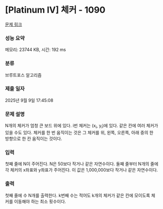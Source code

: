 # [Platinum IV] 체커 - 1090 

[문제 링크](https://www.acmicpc.net/problem/1090) 

### 성능 요약

메모리: 23744 KB, 시간: 192 ms

### 분류

브루트포스 알고리즘

### 제출 일자

2025년 9월 9일 17:45:08

### 문제 설명

<p>N개의 체커가 엄청 큰 보드 위에 있다. i번 체커는 (x<sub>i</sub>, y<sub>i</sub>)에 있다. 같은 칸에 여러 체커가 있을 수도 있다. 체커를 한 번 움직이는 것은 그 체커를 위, 왼쪽, 오른쪽, 아래 중의 한 방향으로 한 칸 움직이는 것이다.</p>

### 입력 

 <p>첫째 줄에 N이 주어진다. N은 50보다 작거나 같은 자연수이다. 둘째 줄부터 N개의 줄에 각 체커의 x좌표와 y좌표가 주어진다. 이 값은 1,000,000보다 작거나 같은 자연수이다.</p>

### 출력 

 <p>첫째 줄에 수 N개를 출력한다. k번째 수는 적어도 k개의 체커가 같은 칸에 모이도록 체커를 이동해야 하는 최소 횟수이다.</p>

